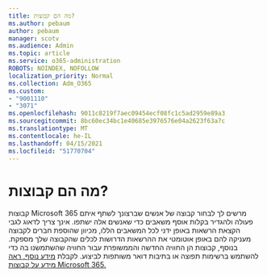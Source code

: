 ```yaml
---
title: מה הם קבוצות?
ms.author: pebaum
author: pebaum
manager: scotv
ms.audience: Admin
ms.topic: article
ms.service: o365-administration
ROBOTS: NOINDEX, NOFOLLOW
localization_priority: Normal
ms.collection: Adm_O365
ms.custom:
- "9001110"
- "3071"
ms.openlocfilehash: 9011c8219f7aec09454ecf08fc1c5ad2959e89a3
ms.sourcegitcommit: 8bc60ec34bc1e40685e3976576e04a2623f63a7c
ms.translationtype: MT
ms.contentlocale: he-IL
ms.lasthandoff: 04/15/2021
ms.locfileid: "51770704"
---
```

# <a name="what-are-groups"></a>מה הם קבוצות?

קבוצות Microsoft 365 מרשים לך לבחור קבוצה של אנשים שברצונך לשתף איתם פעולה ולהגדיר בקלות אוסף משאבים כדי שאנשים אלה ישתפו. אינך צריך לדאוג לגבי הקצאת הרשאות באופן ידני לכל המשאבים הללו, מכיוון שהוספת חברים לקבוצה מעניקה להם באופן אוטומטי את ההרשאות הדרושות לכלים שהקבוצה שלך מספקת. בנוסף, קבוצות הן החוויה החדשה והממשופרת עבור החוויה שהשתמשנו בה כדי להשתמש ברשימות תפוצה או בתיבות דואר משותפות לביצוע.  לקבלת [מידע נוסף, ראה מידע על קבוצות Microsoft 365.](https://support.office.com/article/b565caa1-5c40-40ef-9915-60fdb2d97fa2) 